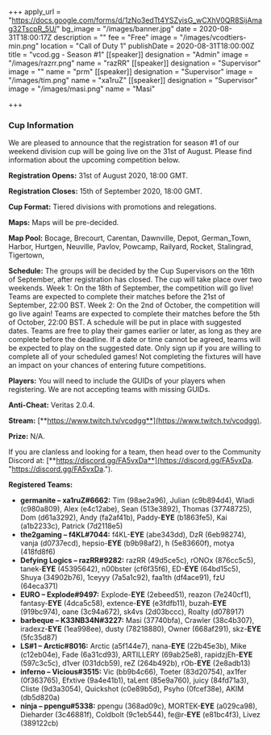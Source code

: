 +++
apply_url = "https://docs.google.com/forms/d/1zNo3edTt4YSZyisG_wCXhV0QR8SijAmag32TscpR_5U/"
bg_image = "/images/banner.jpg"
date = 2020-08-31T18:00:17Z
description = ""
fee = "Free"
image = "/images/vcodtiers-min.png"
location = "Call of Duty 1"
publishDate = 2020-08-31T18:00:00Z
title = "vcod.gg - Season #1"
[[speaker]]
designation = "Admin"
image = "/images/razrr.png"
name = "razRR"
[[speaker]]
designation = "Supervisor"
image = ""
name = "prm"
[[speaker]]
designation = "Supervisor"
image = "/images/tim.png"
name = "xa1ruZ"
[[speaker]]
designation = "Supervisor"
image = "/images/masi.png"
name = "Masi"

+++
### **Cup Information**

We are pleased to announce that the registration for season #1 of our weekend division cup will be going live on the 31st of August. Please find information about the upcoming competition below.

**Registration Opens:** 31st of August 2020, 18:00 GMT.

**Registration Closes:** 15th of September 2020, 18:00 GMT.

**Cup Format:** Tiered divisions with promotions and relegations.

**Maps:** Maps will be pre-decided.

**Map Pool:** Bocage, Brecourt, Carentan, Dawnville, Depot, German_Town, Harbor, Hurtgen, Neuville, Pavlov, Powcamp, Railyard, Rocket, Stalingrad, Tigertown,

**Schedule:** The groups will be decided by the Cup Supervisors on the 16th of September, after registration has closed. The cup will take place over two weekends. Week 1: On the 18th of September, the competition will go live! Teams are expected to complete their matches before the 21st of September, 22:00 BST. Week 2: On the 2nd of October, the competition will go live again! Teams are expected to complete their matches before the 5th of October, 22:00 BST. A schedule will be put in place with suggested dates. Teams are free to play their games earlier or later, as long as they are complete before the deadline. If a date or time cannot be agreed, teams will be expected to play on the suggested date. Only sign up if you are willing to complete all of your scheduled games! Not completing the fixtures will have an impact on your chances of entering future competitions.

**Players:** You will need to include the GUIDs of your players when registering. We are not accepting teams with missing GUIDs.

**Anti-Cheat:** Veritas 2.0.4.

**Stream:** [**https://www.twitch.tv/vcodgg**](https://www.twitch.tv/vcodgg).

**Prize:** N/A.

If you are clanless and looking for a team, then head over to the Community Discord at: [**https://discord.gg/FA5vxDa**](https://discord.gg/FA5vxDa. "https://discord.gg/FA5vxDa.").

**Registered Teams:**

* **germanite – xa1ruZ#6662:** Tim (98ae2a96), Julian (c9b894d4), Wladi (c980a809), Alex (e4c12abe), Sean (513e3892), Thomas (37748725), Dom (d61a3292), Andy (fa2af41b), Paddy-**EYE** (b1863fe5), Kai (a1b2233c), Patrick (7d2118e5)
* **the2gaming – f4KL#7044:** f4KL-**EYE** (abe343dd), DzR (6eb98274), vanja (d0737ecd), hepsio-**EYE** (b9b98af2), h (5e83660f), motya (418fd8f6)
* **Defying Logics – razRR#9282:** razRR (49d5ce5c), rONOx (876cc5c5), tanek-**EYE** (45395642), n00bster (cf6f35f6), ED-**EYE** (64bd15c5), Shuya (34902b76), 1ceyyy (7a5a1c92), faa1th (df4ace91), fzU (64eca371)
* **EURO – Explode#9497:** Explode-**EYE** (2ebeed51), reazon (7e240cf1), fantasy-**EYE** (4dca5c58), extence-**EYE** (e3fdfb11), buzah-**EYE** (919bc974), oane (3c94a672), sk4vs (2d03bccc), Roalty (d078917)
* **barbeque – K33NB34N#3227:** Masi (37740bfa), Crawler (38c4b307), iradexz-**EYE** (1ea998ee), dusty (78218880), Owner (668af291), skz-**EYE** (5fc35d87)
* **LS#1 – Arctic#8016:** Arctic (a5f144e7), nana-**EYE** (22b45e3b), Mike (c12eb04e), Fade (6a31cd93), ARTILLERY (69ab25e8), rapidzjEh-**EYE** (597c3c5c), d1ver (031dcb59), reZ (264b492b), rOb-**EYE** (2e8adb13)
* **inferno – Vicious#3515:** Vic (bb9b4c66), Toeter (83d20754), ax1fer (0f363765), Efxtive (9a4e41b1), taLent (85e9a760), juicy (84fd71a3), Cliste (9d3a3054), Quickshot (c0e89b5d), Psyho (0fcef38e), AKIM (db5d820a)
* **ninja – ppengu#5338:** ppengu (368ad09c), MORTEK-**EYE** (a029ca98), Dieharder (3c46881f), Coldbolt (9c1eb544), fe@r-**EYE** (e81bc4f3), Livez (389122cb)
